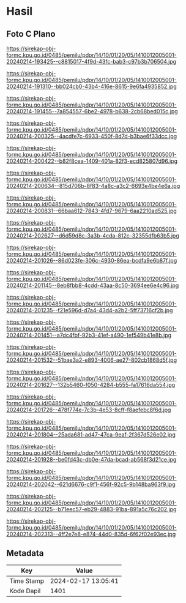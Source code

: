 # Hasil

## Foto C Plano

https://sirekap-obj-formc.kpu.go.id/0485/pemilu/pdpr/14/10/01/20/05/1410012005001-20240214-193425--c8815017-4f9d-43fc-bab3-c97b3b706504.jpg

https://sirekap-obj-formc.kpu.go.id/0485/pemilu/pdpr/14/10/01/20/05/1410012005001-20240214-191310--bb024cb0-43b4-416e-8615-9e6fa4935852.jpg

https://sirekap-obj-formc.kpu.go.id/0485/pemilu/pdpr/14/10/01/20/05/1410012005001-20240214-191455--7a854557-6be2-4978-b638-2cb68bed015c.jpg

https://sirekap-obj-formc.kpu.go.id/0485/pemilu/pdpr/14/10/01/20/05/1410012005001-20240214-200325--4acdfe7c-6933-450f-8d7d-b3bae6f33dcc.jpg

https://sirekap-obj-formc.kpu.go.id/0485/pemilu/pdpr/14/10/01/20/05/1410012005001-20240214-200422--b82f8cea-1409-401a-82f3-ecd825807d96.jpg

https://sirekap-obj-formc.kpu.go.id/0485/pemilu/pdpr/14/10/01/20/05/1410012005001-20240214-200634--815d706b-8f83-4a8c-a3c2-6693e4be4e6a.jpg

https://sirekap-obj-formc.kpu.go.id/0485/pemilu/pdpr/14/10/01/20/05/1410012005001-20240214-200831--66baa612-7843-4fd7-9679-6aa2210ad525.jpg

https://sirekap-obj-formc.kpu.go.id/0485/pemilu/pdpr/14/10/01/20/05/1410012005001-20240214-202627--d6d59d8c-3a3b-4cda-812c-32355dfb63b5.jpg

https://sirekap-obj-formc.kpu.go.id/0485/pemilu/pdpr/14/10/01/20/05/1410012005001-20240214-201026--86d023fe-306c-4930-86ea-bcdfa9e6b87f.jpg

https://sirekap-obj-formc.kpu.go.id/0485/pemilu/pdpr/14/10/01/20/05/1410012005001-20240214-201145--8eb8fbb8-4cdd-43aa-8c50-3694ee6e4c96.jpg

https://sirekap-obj-formc.kpu.go.id/0485/pemilu/pdpr/14/10/01/20/05/1410012005001-20240214-201235--f21e596d-d7a4-43d4-a2b2-5ff73716cf2b.jpg

https://sirekap-obj-formc.kpu.go.id/0485/pemilu/pdpr/14/10/01/20/05/1410012005001-20240214-201451--a7dc4fbf-92b3-41ef-a490-1ef549b41e8b.jpg

https://sirekap-obj-formc.kpu.go.id/0485/pemilu/pdpr/14/10/01/20/05/1410012005001-20240214-201532--51bae3a2-e893-4006-ae27-802cb1868d5f.jpg

https://sirekap-obj-formc.kpu.go.id/0485/pemilu/pdpr/14/10/01/20/05/1410012005001-20240214-201627--132b5460-f050-4284-b555-fa17616da554.jpg

https://sirekap-obj-formc.kpu.go.id/0485/pemilu/pdpr/14/10/01/20/05/1410012005001-20240214-201726--478f774e-7c3b-4e53-8cff-f8aefebc8f6d.jpg

https://sirekap-obj-formc.kpu.go.id/0485/pemilu/pdpr/14/10/01/20/05/1410012005001-20240214-201804--25ada681-ad47-47ca-9eaf-2f367d526e02.jpg

https://sirekap-obj-formc.kpu.go.id/0485/pemilu/pdpr/14/10/01/20/05/1410012005001-20240214-201928--be0fd43c-db0e-47da-bcad-ab568f3d21ce.jpg

https://sirekap-obj-formc.kpu.go.id/0485/pemilu/pdpr/14/10/01/20/05/1410012005001-20240214-202042--621d6676-c9f1-456f-92c5-9b148ba963f9.jpg

https://sirekap-obj-formc.kpu.go.id/0485/pemilu/pdpr/14/10/01/20/05/1410012005001-20240214-202125--b71eec57-eb29-4883-91ba-891a5c76c202.jpg

https://sirekap-obj-formc.kpu.go.id/0485/pemilu/pdpr/14/10/01/20/05/1410012005001-20240214-202313--4ff2e7e8-e874-44d0-835d-6f62f02e93ec.jpg


## Metadata

| Key        | Value               |
| ---------- | ------------------- |
| Time Stamp | 2024-02-17 13:05:41 |
| Kode Dapil | 1401                |



